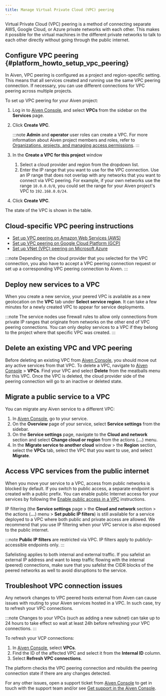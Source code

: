 ```yaml
---
title: Manage Virtual Private Cloud (VPC) peering
---
```


Virtual Private Cloud (VPC) peering is a method of connecting separate
AWS, Google Cloud, or Azure private networks with each other. This makes
it possible for the virtual machines in the different private networks
to talk to each other directly without going through the public
internet.

## Configure VPC peering {#platform_howto_setup_vpc_peering}

In Aiven, VPC peering is configured as a project and region-specific
setting. This means that all services created and running use the same
VPC peering connection. If necessary, you can use different connections
for VPC peering across multiple projects.

To set up VPC peering for your Aiven project:

1.  Log in to [Aiven Console](https://console.aiven.io/), and select
    **VPCs** from the sidebar on the **Services** page.

2.  Click **Create VPC**.

    :::note
    **Admin** and **operator** user roles can create a VPC. For more
    information about Aiven project members and roles, refer to
    [Organizations, projects, and managing access permissions](/docs/platform/concepts/projects_accounts_access).
    :::

3.  In the **Create a VPC for this project** window

    1.  Select a cloud provider and region from the dropdown list.
    2.  Enter the IP range that you want to use for the VPC connection.
        Use an IP range that does not overlap with any networks that you
        want to connect via VPC peering. For example, if your own
        networks use the range `10.0.0.0/8`, you could set
        the range for your Aiven project\'s VPC to
        `192.168.0.0/24`.

4.  Click **Create VPC**.

The state of the VPC is shown in the table.

## Cloud-specific VPC peering instructions

-   [Set up VPC peering on Amazon Web Services (AWS)](/docs/platform/howto/vpc-peering-aws)
-   [Set up VPC peering on Google Cloud Platform (GCP)](/docs/platform/howto/vpc-peering-gcp)
-   [Set up VNet (VPC) peering on Microsoft Azure](/docs/platform/howto/vnet-peering-azure)

:::note
Depending on the cloud provider that you selected for the VPC
connection, you also have to accept a VPC peering connection request or
set up a corresponding VPC peering connection to Aiven.
:::

## Deploy new services to a VPC

When you create a new service, your peered VPC is available as a new
geolocation on the **VPC** tab under **Select service region**. It can
take a few minutes for a newly created VPC to appear for service
deployments.

:::note
The service nodes use firewall rules to allow only connections from
private IP ranges that originate from networks on the other end of VPC
peering connections. You can only deploy services to a VPC if they
belong to the project where that specific VPC was created.
:::

## Delete an existing VPC and VPC peering

Before deleting an existing VPC from [Aiven
Console](https://console.aiven.io/), you should move out any active
services from that VPC. To delete a VPC, navigate to [Aiven
Console](https://console.aiven.io/) \> **VPCs**. Find your VPC and
select **Delete** from the meatballs menu for this VPC. Once the VPC is
deleted, the cloud provider side of the peering connection will go to an
inactive or deleted state.

## Migrate a public service to a VPC

You can migrate any Aiven service to a different VPC:

1.  In [Aiven Console](https://console.aiven.io/), go to your service.
2.  On the **Overview** page of your service, select **Service
    settings** from the sidebar.
3.  On the **Service settings** page, navigate to the **Cloud and
    network** section and select **Change cloud or region** from the
    actions (**\...**) menu.
4.  In the **Migrate service to another cloud** window \> the **Region**
    section, select the **VPCs** tab, select the VPC that you want to
    use, and select **Migrate**.

## Access VPC services from the public internet

When you move your service to a VPC, access from public networks is
blocked by default. If you switch to public access, a separate endpoint
is created with a public prefix. You can enable public Internet access
for your services by following the
[Enable public access in a VPC](/docs/platform/howto/public-access-in-vpc) instructions.

IP filtering (the **Service settings** page \> the **Cloud and network**
section \> the actions (**\...**) menu \> **Set public IP filters**) is
still available for a service deployed to a VPC where both public and
private access are allowed. We recommend that you use IP filtering when
your VPC service is also exposed to the public internet.

:::note
**Public IP filters** are restricted via VPC. IP filters apply to
publicly-accessible endpoints only.
:::

Safelisting applies to both internal and external traffic. If you
safelist an external IP address and want to keep traffic flowing with
the internal (peered) connections, make sure that you safelist the CIDR
blocks of the peered networks as well to avoid disruptions to the
service.

## Troubleshoot VPC connection issues

Any network changes to VPC peered hosts external from Aiven can cause
issues with routing to your Aiven services hosted in a VPC. In such
case, try to refresh your VPC connections.

:::note
Changes to your VPCs (such as adding a new subnet) can take up to 24
hours to take effect so wait at least 24h before refreshing your VPC
connections.
:::

To refresh your VCP connections:

1.  In [Aiven Console](https://console.aiven.io/), select **VPCs**.
2.  Find the ID of the affected VPC and select it from the **Internal
    ID** column.
3.  Select **Refresh VPC connections**.

The platform checks the VPC peering connection and rebuilds the peering
connection state if there are any changes detected.

For any other issues, open a support ticket from [Aiven
Console](https://console.aiven.io/) to get in touch with the support
team and/or see
[Get support in the Aiven Console](/docs/platform/howto/project-support-center).
